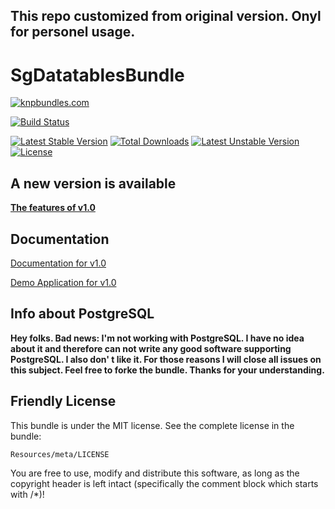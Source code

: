 ## This repo customized from original version. Onyl for personel usage.

# SgDatatablesBundle

[![knpbundles.com](http://knpbundles.com/stwe/DatatablesBundle/badge)](http://knpbundles.com/stwe/DatatablesBundle)

[![Build Status](https://travis-ci.org/stwe/DatatablesBundle.svg?branch=master)](https://travis-ci.org/stwe/DatatablesBundle)

[![Latest Stable Version](https://poser.pugx.org/sg/datatablesbundle/v/stable)](https://packagist.org/packages/sg/datatablesbundle) [![Total Downloads](https://poser.pugx.org/sg/datatablesbundle/downloads)](https://packagist.org/packages/sg/datatablesbundle) [![Latest Unstable Version](https://poser.pugx.org/sg/datatablesbundle/v/unstable)](https://packagist.org/packages/sg/datatablesbundle) [![License](https://poser.pugx.org/sg/datatablesbundle/license)](https://packagist.org/packages/sg/datatablesbundle)

## A new version is available

**[The features of v1.0](https://github.com/stwe/DatatablesBundle/blob/master/FEATURES.md)**

## Documentation

[Documentation for v1.0](https://github.com/stwe/DatatablesBundle/blob/master/Resources/doc/index.md)

[Demo Application for v1.0](https://github.com/stwe/DtBundleDemo10)

## Info about PostgreSQL

**Hey folks. Bad news: I'm not working with PostgreSQL. I have no idea about it and therefore can not write any good software supporting PostgreSQL. 
I also don' t like it. For those reasons I will close all issues on this subject. Feel free to forke the bundle. Thanks for your understanding.**

## Friendly License

This bundle is under the MIT license. See the complete license in the bundle:

    Resources/meta/LICENSE

You are free to use, modify and distribute this software, as long as the copyright header is left intact (specifically the comment block which starts with /*)!
